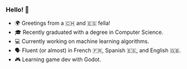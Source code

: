 ### Hello! 👋

- 🌍 Greetings from a 🇨🇭 and 🇪🇸 fella!
- 🎓 Recently graduated with a degree in Computer Science.
- 💻 Currently working on machine learning algorithms.
- 🗣 Fluent (or almost) in French 🇫🇷, Spanish 🇪🇸, and English 🇬🇧.
- 🎮 Learning game dev with Godot.
